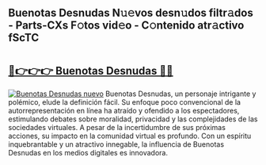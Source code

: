 ## Buenotas Desnudas N𝚞𝚎vos desn𝚞dos filtr𝚊dos - Parts-CXs F𝚘tos vid𝚎o - C𝚘ntenido atr𝚊ctivo fScTC

# <h2><a href="http://mbdujh3.tromn.icu/?c=Buenotas+Desnudas">🔗👉👉👉 Buenotas Desnudas 🔗🔗</a></h2>

[![Buenotas Desnudas nuevo](https://i.imgur.com/pEAQMta.gif)](http://mbdujh3.tromn.icu/?c=Buenotas+Desnudas)
Buenotas Desnudas, un personaje intrigante y polémico, elude la definición fácil. Su enfoque poco convencional de la autorrepresentación en línea ha atraído y ofendido a los espectadores, estimulando debates sobre moralidad, privacidad y las complejidades de las sociedades virtuales. A pesar de la incertidumbre de sus próximas acciones, su impacto en la comunidad virtual es profundo. Con un espíritu inquebrantable y un atractivo innegable, la influencia de Buenotas Desnudas en los medios digitales es innovadora.
